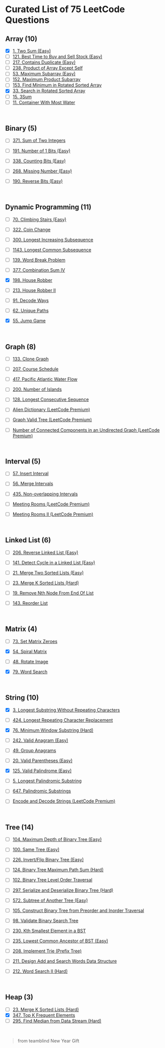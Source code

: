 # Curated List of 75 LeetCode Questions 


## Array (10)

- [x] [1. Two Sum (Easy)](https://leetcode.com/problems/two-sum/)
- [ ] [121. Best Time to Buy and Sell Stock (Easy)](https://leetcode.com/problems/best-time-to-buy-and-sell-stock/)
- [ ] [217. Contains Duplicate (Easy)](https://leetcode.com/problems/contains-duplicate/)
- [ ] [238. Product of Array Except Self](https://leetcode.com/problems/product-of-array-except-self/)
- [ ] [53. Maximum Subarray (Easy)](https://leetcode.com/problems/maximum-subarray/)
- [ ] [152. Maximum Product Subarray](https://leetcode.com/problems/maximum-product-subarray/)
- [ ] [153. Find Minimum in Rotated Sorted Array](https://leetcode.com/problems/find-minimum-in-rotated-sorted-array/)
- [x] [33. Search in Rotated Sorted Array](https://leetcode.com/problems/search-in-rotated-sorted-array/)
- [ ] [15. 3Sum](https://leetcode.com/problems/3sum/)
- [ ] [11. Container With Most Water](https://leetcode.com/problems/container-with-most-water/)

<br>

## Binary (5)

- [ ] [371. Sum of Two Integers](https://leetcode.com/problems/sum-of-two-integers/)
- [ ] [191. Number of 1 Bits (Easy)](https://leetcode.com/problems/number-of-1-bits/)
- [ ] [338. Counting Bits (Easy)](https://leetcode.com/problems/counting-bits/)
- [ ] [268. Missing Number (Easy)](https://leetcode.com/problems/missing-number/)
- [ ] [190. Reverse Bits (Easy)](https://leetcode.com/problems/reverse-bits/)


<br>

## Dynamic Programming (11)

- [ ] [70. Climbing Stairs (Easy)](https://leetcode.com/problems/climbing-stairs/)
- [ ] [322. Coin Change](https://leetcode.com/problems/coin-change/)
- [ ] [300. Longest Increasing Subsequence](https://leetcode.com/problems/longest-increasing-subsequence/)
- [ ] [1143. Longest Common Subsequence](https://leetcode.com/problems/longest-common-subsequence/)
- [ ] [139. Word Break Problem](https://leetcode.com/problems/word-break/)
- [ ] [377. Combination Sum IV](https://leetcode.com/problems/combination-sum-iv/)
- [x] [198. House Robber](https://leetcode.com/problems/house-robber/)
- [ ] [213. House Robber II](https://leetcode.com/problems/house-robber-ii/)
- [ ] [91. Decode Ways](https://leetcode.com/problems/decode-ways/)
- [ ] [62. Unique Paths](https://leetcode.com/problems/unique-paths/)
- [x] [55. Jump Game](https://leetcode.com/problems/jump-game/)


<br>

## Graph (8)

- [ ] [133. Clone Graph](https://leetcode.com/problems/clone-graph/)
- [ ] [207. Course Schedule](https://leetcode.com/problems/course-schedule/)
- [ ] [417. Pacific Atlantic Water Flow](https://leetcode.com/problems/pacific-atlantic-water-flow/)
- [ ] [200. Number of Islands](https://leetcode.com/problems/number-of-islands/)
- [ ] [128. Longest Consecutive Sequence](https://leetcode.com/problems/longest-consecutive-sequence/)
- [ ] [Alien Dictionary (LeetCode Premium)](https://leetcode.com/problems/alien-dictionary/)
- [ ] [Graph Valid Tree (LeetCode Premium)](https://leetcode.com/problems/graph-valid-tree/)
- [ ] [Number of Connected Components in an Undirected Graph (LeetCode Premium)](https://leetcode.com/problems/number-of-connected-components-in-an-undirected-graph/)


<br>

## Interval (5)

- [ ] [57. Insert Interval](https://leetcode.com/problems/insert-interval/)
- [ ] [56. Merge Intervals](https://leetcode.com/problems/merge-intervals/)
- [ ] [435. Non-overlapping Intervals](https://leetcode.com/problems/non-overlapping-intervals/)
- [ ] [Meeting Rooms (LeetCode Premium)](https://leetcode.com/problems/meeting-rooms/)
- [ ] [Meeting Rooms II (LeetCode Premium)](https://leetcode.com/problems/meeting-rooms-ii/)


<br>

## Linked List (6)

- [ ] [206. Reverse Linked List (Easy)](https://leetcode.com/problems/reverse-linked-list/)
- [ ] [141. Detect Cycle in a Linked List (Easy)](https://leetcode.com/problems/linked-list-cycle/)
- [ ] [21. Merge Two Sorted Lists (Easy)](https://leetcode.com/problems/merge-two-sorted-lists/)
- [ ] [23. Merge K Sorted Lists (Hard)](https://leetcode.com/problems/merge-k-sorted-lists/)
- [ ] [19. Remove Nth Node From End Of List](https://leetcode.com/problems/remove-nth-node-from-end-of-list/)
- [ ] [143. Reorder List](https://leetcode.com/problems/reorder-list/)


<br>

## Matrix (4)

- [ ] [73. Set Matrix Zeroes](https://leetcode.com/problems/set-matrix-zeroes/)
- [x] [54. Spiral Matrix](https://leetcode.com/problems/spiral-matrix/)
- [ ] [48. Rotate Image](https://leetcode.com/problems/rotate-image/)
- [x] [79. Word Search](https://leetcode.com/problems/word-search/)


<br>

## String (10)

- [x] [3. Longest Substring Without Repeating Characters](https://leetcode.com/problems/longest-substring-without-repeating-characters/)
- [ ] [424. Longest Repeating Character Replacement](https://leetcode.com/problems/longest-repeating-character-replacement/)
- [x] [76. Minimum Window Substring (Hard)](https://leetcode.com/problems/minimum-window-substring/)
- [ ] [242. Valid Anagram (Easy)](https://leetcode.com/problems/valid-anagram/)
- [ ] [49. Group Anagrams](https://leetcode.com/problems/group-anagrams/)
- [ ] [20. Valid Parentheses (Easy)](https://leetcode.com/problems/valid-parentheses/)
- [x] [125. Valid Palindrome (Easy)](https://leetcode.com/problems/valid-palindrome/)
- [ ] [5. Longest Palindromic Substring](https://leetcode.com/problems/longest-palindromic-substring/)
- [ ] [647. Palindromic Substrings](https://leetcode.com/problems/palindromic-substrings/)
- [ ] [Encode and Decode Strings (LeetCode Premium)](https://leetcode.com/problems/encode-and-decode-strings/)


<br>

## Tree (14)

- [ ] [104. Maximum Depth of Binary Tree (Easy)](https://leetcode.com/problems/maximum-depth-of-binary-tree/)
- [ ] [100. Same Tree (Easy)](https://leetcode.com/problems/same-tree/)
- [ ] [226. Invert/Flip Binary Tree (Easy)](https://leetcode.com/problems/invert-binary-tree/)
- [ ] [124. Binary Tree Maximum Path Sum (Hard)](https://leetcode.com/problems/binary-tree-maximum-path-sum/)
- [ ] [102. Binary Tree Level Order Traversal](https://leetcode.com/problems/binary-tree-level-order-traversal/)
- [ ] [297. Serialize and Deserialize Binary Tree (Hard)](https://leetcode.com/problems/serialize-and-deserialize-binary-tree/)
- [ ] [572. Subtree of Another Tree (Easy)](https://leetcode.com/problems/subtree-of-another-tree/)
- [ ] [105. Construct Binary Tree from Preorder and Inorder Traversal](https://leetcode.com/problems/construct-binary-tree-from-preorder-and-inorder-traversal/)
- [ ] [98. Validate Binary Search Tree](https://leetcode.com/problems/validate-binary-search-tree/)
- [ ] [230. Kth Smallest Element in a BST](https://leetcode.com/problems/kth-smallest-element-in-a-bst/)
- [ ] [235. Lowest Common Ancestor of BST (Easy)](https://leetcode.com/problems/lowest-common-ancestor-of-a-binary-search-tree/)
- [ ] [208. Implement Trie (Prefix Tree)](https://leetcode.com/problems/implement-trie-prefix-tree/)
- [ ] [211. Design Add and Search Words Data Structure](https://leetcode.com/problems/add-and-search-word-data-structure-design/)
- [ ] [212. Word Search II (Hard)](https://leetcode.com/problems/word-search-ii/)


<br>

## Heap (3)

- [ ] [23. Merge K Sorted Lists (Hard)](https://leetcode.com/problems/merge-k-sorted-lists/)
- [x] [347. Top K Frequent Elements](https://leetcode.com/problems/top-k-frequent-elements/)
- [ ] [295. Find Median from Data Stream (Hard)](https://leetcode.com/problems/find-median-from-data-stream/)

<br>

> from teamblind New Year Gift 
